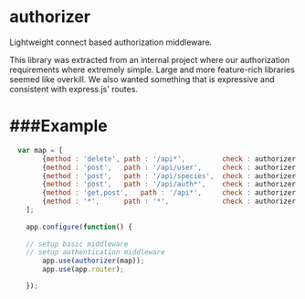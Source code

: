 authorizer
============

Lightweight connect based authorization middleware.

This library was extracted from an internal project where our authorization requirements where extremely simple. Large and more feature-rich libraries seemed like overkill. We also wanted something that is expressive and consistent with express.js' routes.

###Example
============

```js
  var map = [
		{method : 'delete', path : '/api*', 		check : authorizer.assertIsAdmin},
		{method : 'post', 	path : '/api/user', 	check : authorizer.assertIsAdmin},
		{method : 'post', 	path : '/api/species', 	check : authorizer.assertIsAdmin},
		{method : 'post', 	path : '/api/auth*', 	check : authorizer.assertAlwaysOpen},
		{method : 'get,post', 	path : '/api*', 	check : authorizer.assertIsAuth},
		{method : '*', 		path : '*', 			check : authorizer.assertAlwaysClosed}
	];
	
	app.configure(function() {
	
    // setup basic middleware
    // setup authentication middleware
		app.use(authorizer(map));
		app.use(app.router);

	});
```
